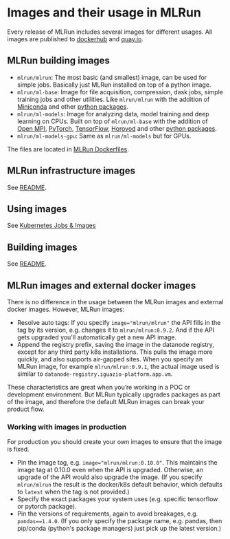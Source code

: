 # Images and their usage in MLRun

Every release of MLRun includes several images for different usages.
All images are published to [dockerhub](https://hub.docker.com/u/mlrun) and [quay.io](https://quay.io/organization/mlrun).

## MLRun building images

* `mlrun/mlrun`: The most basic (and smallest) image, can be used for simple jobs. Basically just MLRun installed on 
  top of a python image.
* `mlrun/ml-base`: Image for file acquisition, compression, dask jobs, simple training jobs and other utilities. Like
`mlrun/mlrun` with the addition of [Miniconda](https://docs.conda.io/en/latest/miniconda.html) and other [python 
  packages](./base/requirements.txt).
* `mlrun/ml-models`: Image for analyzing data, model training and deep learning on CPUs. Built on top of 
  `mlrun/ml-base` with the addition of [Open MPI](https://www.open-mpi.org/), [PyTorch](https://pytorch.org/), 
  [TensorFlow](https://www.tensorflow.org/), [Horovod](https://horovod.ai/) and other [python packages](
  ./models/requirements.txt).
* `mlrun/ml-models-gpu`: Same as `mlrun/ml-models` but for GPUs.

The files are located in [MLRun Dockerfiles](https://github.com/mlrun/mlrun/tree/development/dockerfiles).

## MLRun infrastructure images

See [README](https://github.com/mlrun/mlrun/blob/development/dockerfiles/README.md).

## Using images

See [Kubernetes Jobs & Images](./runtimes/mlrun_jobs.ipynb)

## Building images

See [README](https://github.com/mlrun/mlrun/blob/development/dockerfiles/README.md).

## MLRun images and external docker images

There is no difference in the usage between the MLRun images and external docker images. However, MLRun images:
- Resolve auto tags: If you specify ```image="mlrun/mlrun"``` the API fills in the tag by its version, e.g. changes it to `mlrun/mlrun:0.9.2`. And if the API gets upgraded you'll automatically get a new API image. 
- Append the registry prefix, saving the image in the datanode registry, except for any third party k8s installations. This pulls the image more quickly, and also supports air-gapped sites. When you specify an MLRun image, for example `mlrun/mlrun:0.9.1`, the actual image used is similar to `datanode-registry.iguazio-platform.app.vm`.

These characteristics are great when you’re working in a POC or development environment. But MLRun typically upgrades packages as part of the image, and therefore the default MLRun images can break your product flow. 

### Working with images in production
For production you should create your own images to ensure that the image is fixed.
- Pin the image tag, e.g. `image="mlrun/mlrun:0.10.0"`. This maintains the image tag at 0.10.0 even when the API is upgraded. Otherwise, an upgrade of the API would also upgrade the image. (If you specify `mlrun/mlrun` the result is the docker/k8s default behavior, which defaults to `latest` when the tag is not provided.)
- Specify the exact packages your system uses (e.g. specific tensorflow or pytorch package).
- Pin the versions of requirements, again to avoid breakages, e.g. `pandas==1.4.0`. (If you only specify the package name, e.g. pandas, then pip/conda (python's package managers) just pick up the latest version.)